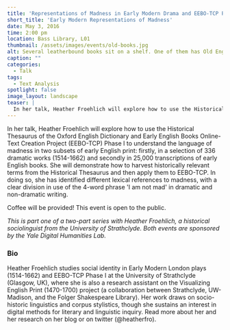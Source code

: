 ```yaml
---
title: 'Representations of Madness in Early Modern Drama and EEBO-TCP Phase I'
short_title: 'Early Modern Representations of Madness'
date: May 3, 2016
time: 2:00 pm
location: Bass Library, L01
thumbnail: /assets/images/events/old-books.jpg
alt: Several leatherbound books sit on a shelf. One of them has Old English text written along the spine
caption: ""
categories:
  - Talk
tags:
  - Text Analysis
spotlight: false
image_layout: landscape
teaser: |
  In her talk, Heather Froehlich will explore how to use the Historical Thesaurus of the Oxford English Dictionary and Early English Books Online-Text Creation Project.
---
```

In her talk, Heather Froehlich will explore how to use the Historical Thesaurus of the Oxford English Dictionary and Early English Books Online-Text Creation Project (EEBO-TCP) Phase I to understand the language of madness in two subsets of early English print: firstly, in a selection of 336 dramatic works (1514-1662) and secondly in 25,000 transcriptions of early English books. She will demonstrate how to harvest historically relevant terms from the Historical Thesaurus and then apply them to EEBO-TCP. In doing so, she has identified different lexical references to madness, with a clear division in use of the 4-word phrase 'I am not mad' in dramatic and non-dramatic writing.

Coffee will be provided! This event is open to the public.

*This is part one of a two-part series with Heather Froehlich, a historical sociolinguist from the University of Strathclyde. Both events are sponsored by the Yale Digital Humanities Lab.*

### Bio
Heather Froehlich studies social identity in Early Modern London plays (1514-1662) and EEBO-TCP Phase I at the University of Strathclyde (Glasgow, UK), where she is also a research assistant on the Visualizing English Print (1470-1700) project (a collaboration between Strathclyde, UW-Madison, and the Folger Shakespeare Library). Her work draws on socio-historic linguistics and corpus stylistics, though she sustains an interest in digital methods for literary and linguistic inquiry. Read more about her and her research on her blog or on twitter (@heatherfro).
